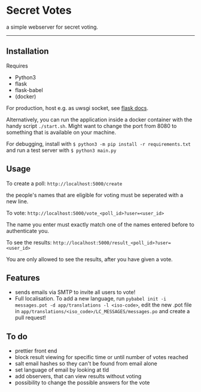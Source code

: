 # Secret Votes

a simple webserver for secret voting.

---

## Installation

Requires
* Python3
* flask
* flask-babel
* (docker)

For production, host e.g. as uwsgi socket, see [flask docs](https://flask.palletsprojects.com/en/1.1.x/deploying/uwsgi/).

Alternatively, you can run the application inside a docker container with the handy script `./start.sh`. Might want to change the port from 8080 to something that is available on your machine.

For debugging, install with
`$ python3 -m pip install -r requirements.txt`
and run a test server with 
`$ python3 main.py`

## Usage

To create a poll:
`http://localhost:5000/create`

the people's names that are eligible for voting must be seperated with a new line.

To vote:
`http://localhost:5000/vote_<poll_id>?user=<user_id>`

The name you enter must exactly match one of the names entered before to authenticate you.

To see the results:
`http://localhost:5000/result_<poll_id>?user=<user_id>`

You are only allowed to see the results, after you have given a vote.

## Features

* sends emails via SMTP to invite all users to vote!
* Full localisation. To add a new language, run `pybabel init -i messages.pot -d app/translations -l <iso-code>`, edit the new .pot file in `app/translations/<iso_code>/LC_MESSAGES/messages.po` and create a pull request!

## To do
* prettier front end
* block result viewing for specific time or until number of votes reached
* salt email hashes so they can't be found from email alone
* set language of email by looking at tld
* add observers, that can view results without voting
* possibility to change the possible answers for the vote